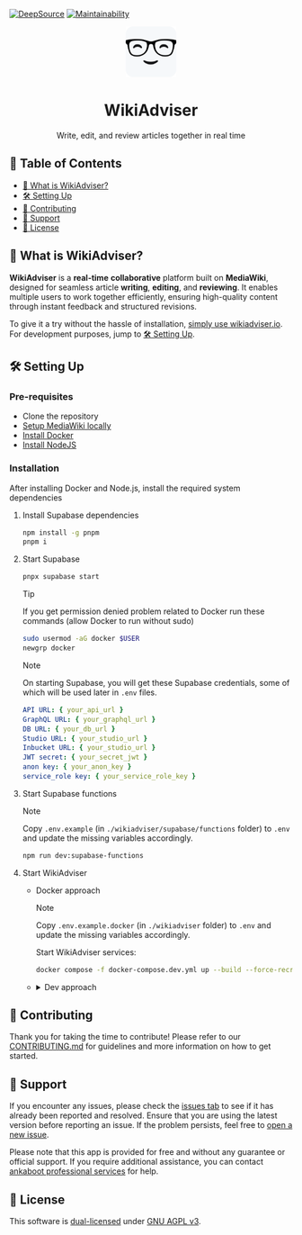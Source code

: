 [![DeepSource](https://app.deepsource.com/gh/ankaboot-source/wikiadviser.svg/?label=code+coverage&show_trend=true&token=ZTDAa-DQcTJvNvMiXJlquOHn)](https://app.deepsource.com/gh/ankaboot-source/wikiadviser/)
[![Maintainability](https://qlty.sh/badges/612e2b1b-61ab-468f-a868-fc13e0ec47f1/maintainability.svg)](https://qlty.sh/gh/ankaboot-source/projects/wikiadviser)

<div>
  <div align="center">
    <img width="90" height="90" src="https://github.com/ankaboot-source/wikiadviser/raw/main/docs/assets/icons/logo%20with%20background.svg" alt="WikiAdviser Logo">
  </div>
  <h1 align="center">WikiAdviser</h1>
  <div align="center">
    <p>
    Write, edit, and review articles together in real time
    </p>
  </div>
</div>

## 📑 Table of Contents
- [🤔 What is WikiAdviser?](#-what-is-wikiadviser)
- [🛠️ Setting Up](#️-setting-up)
- [🤝 Contributing](#-contributing)
- [🔧 Support](#-support)
- [📜 License](#-license)

## 🤔 What is WikiAdviser?

**WikiAdviser** is a **real-time** **collaborative** platform built on **MediaWiki**, designed for seamless article **writing**, **editing**, and **reviewing**. It enables multiple users to work together efficiently, ensuring high-quality content through instant feedback and structured revisions.

To give it a try without the hassle of installation, [simply use wikiadviser.io](https://app.wikiadviser.io/). For development purposes, jump to [🛠️ Setting Up](#️-setting-up).

## 🛠️ Setting Up

### Pre-requisites

- Clone the repository
- [Setup MediaWiki locally](/mediawiki-setup/MEDIAWIKI_SETUP.md)
- [Install Docker](https://docs.docker.com/engine/install)
- [Install NodeJS](https://nodejs.org)

### Installation

After installing Docker and Node.js, install the required system dependencies

1. Install Supabase dependencies

   ```sh
   npm install -g pnpm
   pnpm i
   ```

2. Start Supabase

    ```sh
    pnpx supabase start
    ```

    > [!TIP]
    >If you get permission denied problem related to Docker run these commands (allow Docker to run without sudo)
    >```sh
    >sudo usermod -aG docker $USER
    >newgrp docker
    >```

    > [!Note]
    > On starting Supabase, you will get these Supabase credentials, some of which will be used later in `.env` files.
    > ```yml
    > API URL: { your_api_url }
    > GraphQL URL: { your_graphql_url }
    > DB URL: { your_db_url }
    > Studio URL: { your_studio_url }
    > Inbucket URL: { your_studio_url }
    > JWT secret: { your_secret_jwt }
    > anon key: { your_anon_key }
    > service_role key: { your_service_role_key }
    > ```

1. Start Supabase functions

    > [!Note]
    Copy `.env.example` (in `./wikiadviser/supabase/functions` folder) to `.env` and update the missing variables accordingly.

    ```sh
    npm run dev:supabase-functions
    ```

2. Start WikiAdviser 
   - Docker approach

      > [!Note]
      Copy `.env.example.docker` (in `./wikiadviser` folder) to `.env` and update the missing variables accordingly.
      
      Start WikiAdviser services:

      ```sh
      docker compose -f docker-compose.dev.yml up --build --force-recreate -d
      ```
   -  <details>
       <summary> Dev approach</summary>

        Finish installing project dependencies

        ```sh
        npm run install-deps:frontend
        ```

        > [!Note]
        Copy `.env.example` (in `./wikiadviser/frontend` folder) to `.env` and update the missing variables accordingly.

        Start the frontend:
        ```sh
        npm run dev:frontend
        ```

    </details>



## 🤝 Contributing

Thank you for taking the time to contribute! Please refer to our [CONTRIBUTING.md](CONTRIBUTING.md) for guidelines and more information on how to get started.

## 🔧 Support

If you encounter any issues, please check the [issues tab](https://github.com/ankaboot-source/wikiadviser/issues) to see if it has already been reported and resolved. Ensure that you are using the latest version before reporting an issue. If the problem persists, feel free to [open a new issue](https://github.com/ankaboot-source/wikiadviser/issues/new).

Please note that this app is provided for free and without any guarantee or official support. If you require additional assistance, you can contact [ankaboot professional services](mailto:contact@ankaboot.fr) for help.

## 📜 License

This software is [dual-licensed](DUAL-LICENSE.md) under [GNU AGPL v3](LICENSE).
